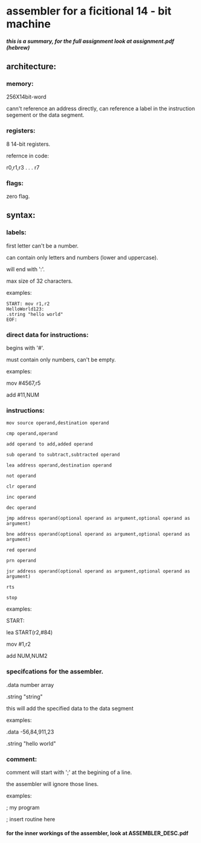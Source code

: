 # assembler for a ficitional 14 - bit machine
 ##### this is a summary, for the full assignment look at assignment.pdf (hebrew)

## architecture:

### memory:
256X14bit-word

cann't reference an address directly, can reference a label in the instruction segement or the data segment.

### registers:
8 14-bit registers.

refernce in code:

r0,r1,r3 . . .  r7

### flags:
zero flag.

## syntax:

### labels:
first letter can't be a number.

can contain only letters and numbers (lower and uppercase).

will end with ':'.

max size of 32 characters.

examples:
```
START: mov r1,r2
HelloWorld123:
.string "hello world"
EOF:
```
### direct data for instructions:

begins with '#'.

must contain only numbers, can't be empty.

examples:

mov #4567,r5

add #11,NUM



### instructions:
```
mov source operand,destination operand

cmp operand,operand

add operand to add,added operand

sub operand to subtract,subtracted operand

lea address operand,destination operand

not operand

clr operand

inc operand

dec operand

jmp address operand(optional operand as argument,optional operand as argument)

bne address operand(optional operand as argument,optional operand as argument)

red operand

prn operand

jsr address operand(optional operand as argument,optional operand as argument)

rts

stop
```

examples:

START:

lea START(r2,#84)

mov #1,r2

add NUM,NUM2


### specifcations for the assembler.

.data number array

.string "string"

this will add the specified data to the data segment

examples:
 
.data -56,84,911,23
 
.string "hello world"
 
 ### comment:
 comment will start with ';' at the begining of a line.
 
 the assembler will ignore those lines.
 
 examples:
 
 ; my program
 
 ; insert routine here
 
 
 #### for the inner workings of the assembler, look at ASSEMBLER_DESC.pdf
 
